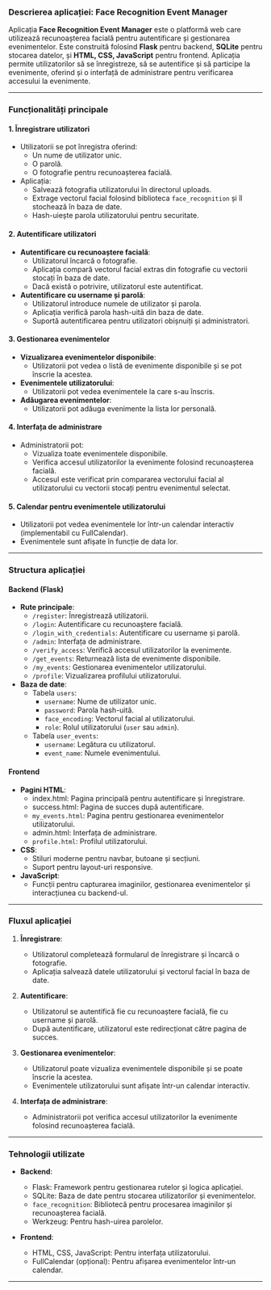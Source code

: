 ### **Descrierea aplicației: Face Recognition Event Manager**

Aplicația **Face Recognition Event Manager** este o platformă web care utilizează recunoașterea facială pentru autentificare și gestionarea evenimentelor. Este construită folosind **Flask** pentru backend, **SQLite** pentru stocarea datelor, și **HTML, CSS, JavaScript** pentru frontend. Aplicația permite utilizatorilor să se înregistreze, să se autentifice și să participe la evenimente, oferind și o interfață de administrare pentru verificarea accesului la evenimente.

---

### **Funcționalități principale**

#### **1. Înregistrare utilizatori**
- Utilizatorii se pot înregistra oferind:
  - Un nume de utilizator unic.
  - O parolă.
  - O fotografie pentru recunoașterea facială.
- Aplicația:
  - Salvează fotografia utilizatorului în directorul uploads.
  - Extrage vectorul facial folosind biblioteca `face_recognition` și îl stochează în baza de date.
  - Hash-uiește parola utilizatorului pentru securitate.

#### **2. Autentificare utilizatori**
- **Autentificare cu recunoaștere facială**:
  - Utilizatorul încarcă o fotografie.
  - Aplicația compară vectorul facial extras din fotografie cu vectorii stocați în baza de date.
  - Dacă există o potrivire, utilizatorul este autentificat.
- **Autentificare cu username și parolă**:
  - Utilizatorul introduce numele de utilizator și parola.
  - Aplicația verifică parola hash-uită din baza de date.
  - Suportă autentificarea pentru utilizatori obișnuiți și administratori.

#### **3. Gestionarea evenimentelor**
- **Vizualizarea evenimentelor disponibile**:
  - Utilizatorii pot vedea o listă de evenimente disponibile și se pot înscrie la acestea.
- **Evenimentele utilizatorului**:
  - Utilizatorii pot vedea evenimentele la care s-au înscris.
- **Adăugarea evenimentelor**:
  - Utilizatorii pot adăuga evenimente la lista lor personală.

#### **4. Interfața de administrare**
- Administratorii pot:
  - Vizualiza toate evenimentele disponibile.
  - Verifica accesul utilizatorilor la evenimente folosind recunoașterea facială.
  - Accesul este verificat prin compararea vectorului facial al utilizatorului cu vectorii stocați pentru evenimentul selectat.

#### **5. Calendar pentru evenimentele utilizatorului**
- Utilizatorii pot vedea evenimentele lor într-un calendar interactiv (implementabil cu FullCalendar).
- Evenimentele sunt afișate în funcție de data lor.

---

### **Structura aplicației**

#### **Backend (Flask)**
- **Rute principale**:
  - `/register`: Înregistrează utilizatorii.
  - `/login`: Autentificare cu recunoaștere facială.
  - `/login_with_credentials`: Autentificare cu username și parolă.
  - `/admin`: Interfața de administrare.
  - `/verify_access`: Verifică accesul utilizatorilor la evenimente.
  - `/get_events`: Returnează lista de evenimente disponibile.
  - `/my_events`: Gestionarea evenimentelor utilizatorului.
  - `/profile`: Vizualizarea profilului utilizatorului.
- **Baza de date**:
  - Tabela `users`:
    - `username`: Nume de utilizator unic.
    - `password`: Parola hash-uită.
    - `face_encoding`: Vectorul facial al utilizatorului.
    - `role`: Rolul utilizatorului (`user` sau `admin`).
  - Tabela `user_events`:
    - `username`: Legătura cu utilizatorul.
    - `event_name`: Numele evenimentului.

#### **Frontend**
- **Pagini HTML**:
  - index.html: Pagina principală pentru autentificare și înregistrare.
  - success.html: Pagina de succes după autentificare.
  - `my_events.html`: Pagina pentru gestionarea evenimentelor utilizatorului.
  - admin.html: Interfața de administrare.
  - `profile.html`: Profilul utilizatorului.
- **CSS**:
  - Stiluri moderne pentru navbar, butoane și secțiuni.
  - Suport pentru layout-uri responsive.
- **JavaScript**:
  - Funcții pentru capturarea imaginilor, gestionarea evenimentelor și interacțiunea cu backend-ul.

---

### **Fluxul aplicației**

1. **Înregistrare**:
   - Utilizatorul completează formularul de înregistrare și încarcă o fotografie.
   - Aplicația salvează datele utilizatorului și vectorul facial în baza de date.

2. **Autentificare**:
   - Utilizatorul se autentifică fie cu recunoaștere facială, fie cu username și parolă.
   - După autentificare, utilizatorul este redirecționat către pagina de succes.

3. **Gestionarea evenimentelor**:
   - Utilizatorul poate vizualiza evenimentele disponibile și se poate înscrie la acestea.
   - Evenimentele utilizatorului sunt afișate într-un calendar interactiv.

4. **Interfața de administrare**:
   - Administratorii pot verifica accesul utilizatorilor la evenimente folosind recunoașterea facială.

---

### **Tehnologii utilizate**

- **Backend**:
  - Flask: Framework pentru gestionarea rutelor și logica aplicației.
  - SQLite: Baza de date pentru stocarea utilizatorilor și evenimentelor.
  - `face_recognition`: Bibliotecă pentru procesarea imaginilor și recunoașterea facială.
  - Werkzeug: Pentru hash-uirea parolelor.

- **Frontend**:
  - HTML, CSS, JavaScript: Pentru interfața utilizatorului.
  - FullCalendar (opțional): Pentru afișarea evenimentelor într-un calendar.

---

